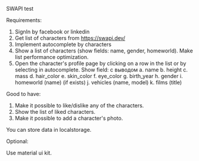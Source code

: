 SWAPI test

Requirements:

1.	SignIn by facebook or linkedin
2.	Get list of characters from https://swapi.dev/
3.	Implement autocomplete by characters
4.	Show a list of characters (show fields: name, gender, homeworld). Make list performance optimization.
5.	Open the character's profile page by clicking on a row in the list or by selecting in autocomplete. Show field: с выводом
    a.	name
    b.	height
    c.	mass
    d.	hair_color
    e.	skin_color
    f.	eye_color
    g.	birth_year
    h.	gender
    i.	homeworld (name)  (if exists)
    j.	vehicles (name, model)
    k.	films (title)

Good to have:

1.	Make it possible to like/dislike any of the characters.
2.	Show the list of liked characters.
3.	Make it possible to add a character's photo.

You can store data in localstorage.

Optional:

Use material ui kit.

